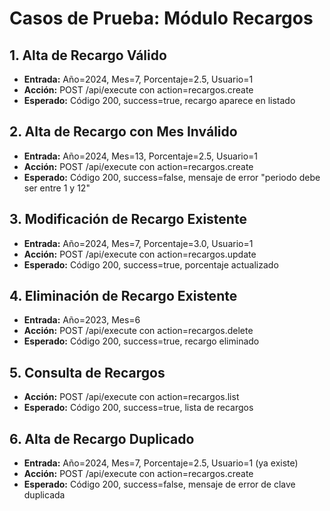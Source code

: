 # Casos de Prueba: Módulo Recargos

## 1. Alta de Recargo Válido
- **Entrada:** Año=2024, Mes=7, Porcentaje=2.5, Usuario=1
- **Acción:** POST /api/execute con action=recargos.create
- **Esperado:** Código 200, success=true, recargo aparece en listado

## 2. Alta de Recargo con Mes Inválido
- **Entrada:** Año=2024, Mes=13, Porcentaje=2.5, Usuario=1
- **Acción:** POST /api/execute con action=recargos.create
- **Esperado:** Código 200, success=false, mensaje de error "periodo debe ser entre 1 y 12"

## 3. Modificación de Recargo Existente
- **Entrada:** Año=2024, Mes=7, Porcentaje=3.0, Usuario=1
- **Acción:** POST /api/execute con action=recargos.update
- **Esperado:** Código 200, success=true, porcentaje actualizado

## 4. Eliminación de Recargo Existente
- **Entrada:** Año=2023, Mes=6
- **Acción:** POST /api/execute con action=recargos.delete
- **Esperado:** Código 200, success=true, recargo eliminado

## 5. Consulta de Recargos
- **Acción:** POST /api/execute con action=recargos.list
- **Esperado:** Código 200, success=true, lista de recargos

## 6. Alta de Recargo Duplicado
- **Entrada:** Año=2024, Mes=7, Porcentaje=2.5, Usuario=1 (ya existe)
- **Acción:** POST /api/execute con action=recargos.create
- **Esperado:** Código 200, success=false, mensaje de error de clave duplicada
